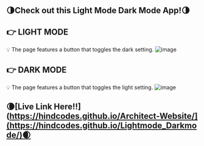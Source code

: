 ## 🌗Check out this Light Mode Dark Mode App!🌗

## 👉 LIGHT MODE
💡 The page features a button that toggles the dark setting.
![image](https://github.com/HindCodes/Light-Dark-Mode/assets/121991962/4adf0116-4aa3-426a-aed8-b97d5d397d49)

## 👉 DARK MODE
💡 The page features a button that toggles the light setting.
![image](https://github.com/HindCodes/Light-Dark-Mode/assets/121991962/3a09f059-7649-4f96-8dd4-60ba8970e620)

## 🌘[Live Link Here!!](https://hindcodes.github.io/Architect-Website/](https://hindcodes.github.io/Lightmode_Darkmode/)🌒
